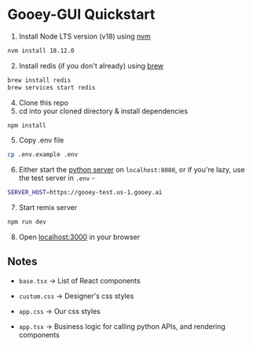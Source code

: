 # Gooey-GUI Quickstart

1. Install Node LTS version (v18) using [nvm](https://github.com/nvm-sh/nvm)
```bash
nvm install 18.12.0
```
2. Install redis (if you don't already) using [brew](https://redis.io/docs/getting-started/installation/install-redis-on-mac-os/)
```bash
brew install redis
brew services start redis
```
4. Clone this repo
4. cd into your cloned directory & install dependencies
```bash
npm install
```
5. Copy .env file
```bash
cp .env.example .env
```
6. Either start the [python server](https://github.com/dara-network/ddgai/) on `localhost:8080`, or if you're lazy, use the test server in `.env` -
```bash
SERVER_HOST=https://gooey-test.us-1.gooey.ai
```
7. Start remix server
```bash
npm run dev
```
8. Open [localhost:3000](http://localhost:3000) in your browser

## Notes

- `base.tsx` -> List of React components

- `custom.css` -> Designer's css styles

- `app.css` -> Our css styles

- `app.tsx` -> Business logic for calling python APIs, and rendering components  
